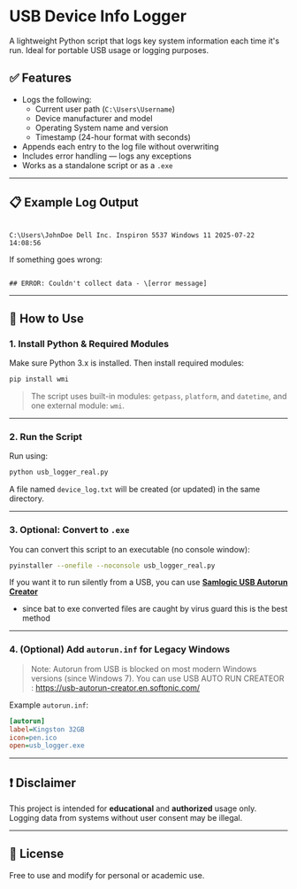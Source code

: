
# USB Device Info Logger

A lightweight Python script that logs key system information each time it's run. Ideal for portable USB usage or logging purposes.

## ✅ Features

- Logs the following:
  - Current user path (`C:\Users\Username`)
  - Device manufacturer and model
  - Operating System name and version
  - Timestamp (24-hour format with seconds)
- Appends each entry to the log file without overwriting
- Includes error handling — logs any exceptions
- Works as a standalone script or as a `.exe`

---

## 📋 Example Log Output

```

C:\Users\JohnDoe Dell Inc. Inspiron 5537 Windows 11 2025-07-22 14:08:56

```

If something goes wrong:

```

## ERROR: Couldn't collect data - \[error message]

````

---

## 🚀 How to Use

### 1. Install Python & Required Modules

Make sure Python 3.x is installed. Then install required modules:

```bash
pip install wmi
````

> The script uses built-in modules: `getpass`, `platform`, and `datetime`, and one external module: `wmi`.

---

### 2. Run the Script

Run using:

```bash
python usb_logger_real.py
```

A file named `device_log.txt` will be created (or updated) in the same directory.

---

### 3. Optional: Convert to `.exe`

You can convert this script to an executable (no console window):

```bash
pyinstaller --onefile --noconsole usb_logger_real.py
```

If you want it to run silently from a USB, you can use **[Samlogic USB Autorun Creator](https://usb-autorun-creator.en.softonic.com/)** 

* since bat to exe converted files are caught by virus guard this is the best method

---

### 4. (Optional) Add `autorun.inf` for Legacy Windows

> Note: Autorun from USB is blocked on most modern Windows versions (since Windows 7).
> You can use USB AUTO RUN CREATEOR : https://usb-autorun-creator.en.softonic.com/

Example `autorun.inf`:

```ini
[autorun]
label=Kingston 32GB
icon=pen.ico
open=usb_logger.exe
```

---

## ❗ Disclaimer

This project is intended for **educational** and **authorized** usage only. Logging data from systems without user consent may be illegal.

---

## 📄 License

Free to use and modify for personal or academic use.

```


